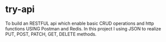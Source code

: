 # try-api
 To build an RESTFUL api which enable basic CRUD operations and http functions USING Postman and Redis.
 In this project I using JSON to realize PUT, POST, PATCH, GET, DELETE methods.
